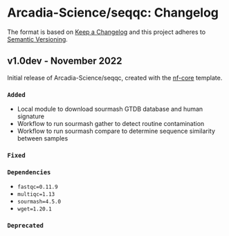 # Arcadia-Science/seqqc: Changelog

The format is based on [Keep a Changelog](https://keepachangelog.com/en/1.0.0/)
and this project adheres to [Semantic Versioning](https://semver.org/spec/v2.0.0.html).

## v1.0dev - November 2022

Initial release of Arcadia-Science/seqqc, created with the [nf-core](https://nf-co.re/) template.

### `Added`

- Local module to download sourmash GTDB database and human signature
- Workflow to run sourmash gather to detect routine contamination
- Workflow to run sourmash compare to determine sequence similarity between samples

### `Fixed`

### `Dependencies`

- `fastqc=0.11.9`
- `multiqc=1.13`
- `sourmash=4.5.0`
- `wget=1.20.1`

### `Deprecated`
